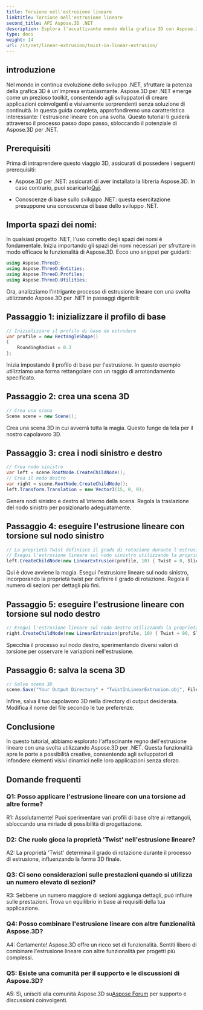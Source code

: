 ```yaml
---
title: Torsione nell'estrusione lineare
linktitle: Torsione nell'estrusione lineare
second_title: API Aspose.3D .NET
description: Esplora l'accattivante mondo della grafica 3D con Aspose.3D per .NET. Impara passo dopo passo l'estrusione lineare con una svolta.
type: docs
weight: 14
url: /it/net/linear-extrusion/twist-in-linear-extrusion/
---
```

## introduzione

Nel mondo in continua evoluzione dello sviluppo .NET, sfruttare la potenza della grafica 3D è un'impresa entusiasmante. Aspose.3D per .NET emerge come un prezioso toolkit, consentendo agli sviluppatori di creare applicazioni coinvolgenti e visivamente sorprendenti senza soluzione di continuità. In questa guida completa, approfondiremo una caratteristica interessante: l'estrusione lineare con una svolta. Questo tutorial ti guiderà attraverso il processo passo dopo passo, sbloccando il potenziale di Aspose.3D per .NET.

## Prerequisiti

Prima di intraprendere questo viaggio 3D, assicurati di possedere i seguenti prerequisiti:

-  Aspose.3D per .NET: assicurati di aver installato la libreria Aspose.3D. In caso contrario, puoi scaricarlo[Qui](https://releases.aspose.com/3d/net/).

- Conoscenze di base sullo sviluppo .NET: questa esercitazione presuppone una conoscenza di base dello sviluppo .NET.

## Importa spazi dei nomi:

In qualsiasi progetto .NET, l'uso corretto degli spazi dei nomi è fondamentale. Inizia importando gli spazi dei nomi necessari per sfruttare in modo efficace le funzionalità di Aspose.3D. Ecco uno snippet per guidarti:

```csharp
using Aspose.ThreeD;
using Aspose.ThreeD.Entities;
using Aspose.ThreeD.Profiles;
using Aspose.ThreeD.Utilities;
```

Ora, analizziamo l'intrigante processo di estrusione lineare con una svolta utilizzando Aspose.3D per .NET in passaggi digeribili:

## Passaggio 1: inizializzare il profilo di base

```csharp
// Inizializzare il profilo di base da estrudere
var profile = new RectangleShape()
{
    RoundingRadius = 0.3
};
```

Inizia impostando il profilo di base per l'estrusione. In questo esempio utilizziamo una forma rettangolare con un raggio di arrotondamento specificato.

## Passaggio 2: crea una scena 3D

```csharp
// Crea una scena
Scene scene = new Scene();
```

Crea una scena 3D in cui avverrà tutta la magia. Questo funge da tela per il nostro capolavoro 3D.

## Passaggio 3: crea i nodi sinistro e destro

```csharp
// Crea nodo sinistro
var left = scene.RootNode.CreateChildNode();
// Crea il nodo destro
var right = scene.RootNode.CreateChildNode();
left.Transform.Translation = new Vector3(15, 0, 0);
```

Genera nodi sinistro e destro all'interno della scena. Regola la traslazione del nodo sinistro per posizionarlo adeguatamente.

## Passaggio 4: eseguire l'estrusione lineare con torsione sul nodo sinistro

```csharp
// La proprietà Twist definisce il grado di rotazione durante l'estrusione del profilo
// Esegui l'estrusione lineare sul nodo sinistro utilizzando la proprietà twist e slice
left.CreateChildNode(new LinearExtrusion(profile, 10) { Twist = 0, Slices = 100 });
```

Qui è dove avviene la magia. Esegui l'estrusione lineare sul nodo sinistro, incorporando la proprietà twist per definire il grado di rotazione. Regola il numero di sezioni per dettagli più fini.

## Passaggio 5: eseguire l'estrusione lineare con torsione sul nodo destro

```csharp
// Esegui l'estrusione lineare sul nodo destro utilizzando la proprietà twist e slice
right.CreateChildNode(new LinearExtrusion(profile, 10) { Twist = 90, Slices = 100 });
```

Specchia il processo sul nodo destro, sperimentando diversi valori di torsione per osservare le variazioni nell'estrusione.

## Passaggio 6: salva la scena 3D

```csharp
// Salva scena 3D
scene.Save("Your Output Directory" + "TwistInLinearExtrusion.obj", FileFormat.WavefrontOBJ);
```

Infine, salva il tuo capolavoro 3D nella directory di output desiderata. Modifica il nome del file secondo le tue preferenze.

## Conclusione

In questo tutorial, abbiamo esplorato l'affascinante regno dell'estrusione lineare con una svolta utilizzando Aspose.3D per .NET. Questa funzionalità apre le porte a possibilità creative, consentendo agli sviluppatori di infondere elementi visivi dinamici nelle loro applicazioni senza sforzo.

## Domande frequenti

### Q1: Posso applicare l'estrusione lineare con una torsione ad altre forme?

R1: Assolutamente! Puoi sperimentare vari profili di base oltre ai rettangoli, sbloccando una miriade di possibilità di progettazione.

### D2: Che ruolo gioca la proprietà 'Twist' nell'estrusione lineare?

A2: La proprietà 'Twist' determina il grado di rotazione durante il processo di estrusione, influenzando la forma 3D finale.

### Q3: Ci sono considerazioni sulle prestazioni quando si utilizza un numero elevato di sezioni?

R3: Sebbene un numero maggiore di sezioni aggiunga dettagli, può influire sulle prestazioni. Trova un equilibrio in base ai requisiti della tua applicazione.

### Q4: Posso combinare l'estrusione lineare con altre funzionalità Aspose.3D?

A4: Certamente! Aspose.3D offre un ricco set di funzionalità. Sentiti libero di combinare l'estrusione lineare con altre funzionalità per progetti più complessi.

### Q5: Esiste una comunità per il supporto e le discussioni di Aspose.3D?

 A5: Sì, unisciti alla comunità Aspose.3D su[Aspose Forum](https://forum.aspose.com/c/3d/18) per supporto e discussioni coinvolgenti.